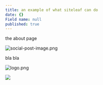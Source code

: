 ```yaml
---
title: an example of what siteleaf can do
date: {}
Field name: null
published: true
---
```


the about page

![social-post-image.png](/uploads/social-post-image.png)

bla bla

![logo.png]({{site.baseurl}}/logo.png)


![]({{site.baseurl}}/logo.png)
